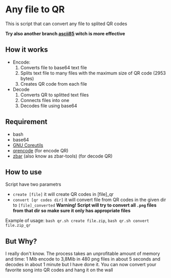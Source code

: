 # Any file to QR
This is script that can convert any file to splited QR codes

**Try also another branch [ascii85](https://github.com/BxOxSxS/Any-file-to-QR/tree/ascii85) witch is more effective**
## How it works
* Encode:
     1. Converts file to base64 text file
     2. Splits text file to many files with the maximum size of QR code (2953 bytes)
     3. Creates QR code from each file
* Decode
     1. Converts QR to splitted text files
     2. Connects files into one
     3. Decodes file using base64

## Requirement
* bash
* base64
* [GNU Coreutils](https://www.gnu.org/software/coreutils/)
* [qrencode](https://github.com/fukuchi/libqrencode) (for encode QR)
* [zbar](https://github.com/mchehab/zbar) (also know as zbar-tools) (for decode QR)

## How to use
Script have two parametrs
* `create [file]` it will create QR codes in [file]_qr
* `convert [qr codes dir]` it will convert file from QR codes in the given dir to `[file]_converted` **Warning! Script will try to convert all `.png` files from that dir so make sure it only has appropriate files**

Example of usage: `bash qr.sh create file.zip`, `bash qr.sh convert file.zip_qr`

## But Why?
I really don't know. The process takes an unprofitable amount of memory and time:
1 Mib encode to 3,8Mib in 480 png files in about 5 seconds and decodes in about 1 minute but I have done it. You can now convert your favorite song into QR codes and hang it on the wall
